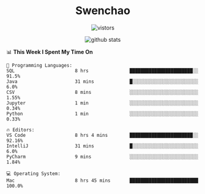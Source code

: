 <h1 align="center">Swenchao</h3>

<p align="center">
  <img src="https://visitor-badge.glitch.me/badge?page_id=Swenchao" alt="vistors" />
</p>

<p align="center">
  <img src="https://github-readme-stats.vercel.app/api?username=Swenchao&count_private=true&show_icons=true&theme=vue-dark&hide_title=true" alt="github stats" />
</p>

<!--START_SECTION:waka-->
📊 **This Week I Spent My Time On** 

```text
💬 Programming Languages: 
SQL                      8 hrs               ███████████████████████░░   91.5% 
Java                     31 mins             █░░░░░░░░░░░░░░░░░░░░░░░░   6.0% 
CSV                      8 mins              ░░░░░░░░░░░░░░░░░░░░░░░░░   1.55% 
Jupyter                  1 min               ░░░░░░░░░░░░░░░░░░░░░░░░░   0.34% 
Python                   1 min               ░░░░░░░░░░░░░░░░░░░░░░░░░   0.33%

🔥 Editors: 
VS Code                  8 hrs 4 mins        ███████████████████████░░   92.16% 
IntelliJ                 31 mins             █░░░░░░░░░░░░░░░░░░░░░░░░   6.0% 
PyCharm                  9 mins              ░░░░░░░░░░░░░░░░░░░░░░░░░   1.84%

💻 Operating System: 
Mac                      8 hrs 45 mins       █████████████████████████   100.0%

```


<!--END_SECTION:waka-->

